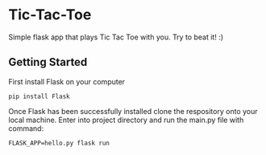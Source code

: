 Tic-Tac-Toe
===========

Simple flask app that plays Tic Tac Toe with you. Try to beat it! :)

## Getting Started
First install Flask on your computer
```
pip install Flask
```

Once Flask has been successfully installed clone the respository onto your local machine. Enter into project directory and run the main.py file with command:
```
FLASK_APP=hello.py flask run
```
